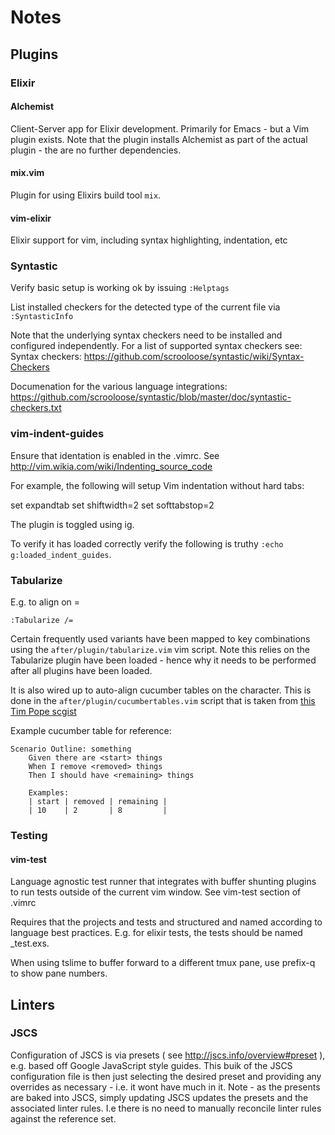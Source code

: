 # Notes

## Plugins

### Elixir

#### Alchemist

Client-Server app for Elixir development. Primarily for Emacs - but a Vim plugin exists. Note that the plugin installs Alchemist as part of the actual plugin - the are no further dependencies.

#### mix.vim

Plugin for using Elixirs build tool ```mix```.

#### vim-elixir

Elixir support for vim, including syntax highlighting, indentation, etc

###  Syntastic

Verify basic setup is working ok by issuing `:Helptags`

List installed checkers for the detected type of the current file via `:SyntasticInfo`

Note that the underlying syntax checkers need to be installed and configured independently. For a list of supported syntax checkers see: Syntax checkers: https://github.com/scrooloose/syntastic/wiki/Syntax-Checkers

Documenation for the various language integrations: 
https://github.com/scrooloose/syntastic/blob/master/doc/syntastic-checkers.txt

###  vim-indent-guides

Ensure that identation is enabled in the .vimrc. See http://vim.wikia.com/wiki/Indenting_source_code 

For example, the following will setup Vim indentation without hard tabs:

set expandtab
set shiftwidth=2
set softtabstop=2

The plugin is toggled using <Leader>ig.

To verify it has loaded correctly verify the following is truthy `:echo g:loaded_indent_guides`.

### Tabularize

E.g. to align on =
```shell
:Tabularize /=
```

Certain frequently used variants have been mapped to <leader> key combinations using the ```after/plugin/tabularize.vim``` vim script. 
Note this relies on the Tabularize plugin have been loaded - hence why it needs to be performed after all plugins have been loaded.

It is also wired up to auto-align cucumber tables on the <pipe> character. This is done in the ```after/plugin/cucumbertables.vim``` script that is taken from [this Tim Pope scgist](https://gist.github.com/tpope/287147)

Example cucumber table for reference:
```gherkin
Scenario Outline: something
	Given there are <start> things
	When I remove <removed> things
	Then I should have <remaining> things

	Examples:
	| start | removed | remaining |
	| 10    | 2       | 8         |
```

### Testing

#### vim-test

Language agnostic test runner that integrates with buffer shunting plugins to run tests outside of the current vim window.
See vim-test section of .vimrc

Requires that the projects and tests and structured and named according to language best practices.
E.g. for elixir tests, the tests should be named _test.exs.

When using tslime to buffer forward to a different tmux pane, use prefix-q to show pane numbers.

## Linters

### JSCS

Configuration of JSCS is via presets ( see http://jscs.info/overview#preset ), e.g. based off Google JavaScript style guides. 
This buik of the JSCS configuration file is then just selecting the desired preset and providing any overrides as necessary - i.e. it wont have much in it.
Note - as the presents are baked into JSCS, simply updating JSCS updates the presets and the associated linter rules. I.e there is no need to manually reconcile linter rules against the reference set.


